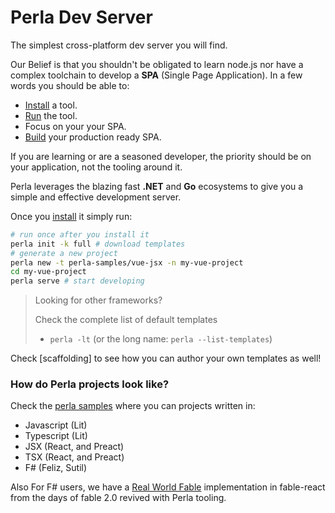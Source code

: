 [esbuild]: https://esbuild.github.io/
[skypack]: https://www.skypack.dev/
[jspm]: https://jspm.org/docs/cdn
[unpkg]: https://unpkg.com/
[install]: /#/content/install
[run]: /#/docs/features/development
[build]: /#/docs/features/cli
[jsx]: /#/docs/build/jsx-tsx
[tsx]: /#/docs/build/jsx-tsx
[import maps]: /#/content/import-maps
[perla samples]: https://github.com/AngelMunoz/perla-samples
[real world fable]: https://github.com/AngelMunoz/real-world-fable

# Perla Dev Server

The simplest cross-platform dev server you will find.

Our Belief is that you shouldn't be obligated to learn node.js nor have a complex toolchain to develop a **SPA** (Single Page Application). In a few words you should be able to:

- [Install] a tool.
- [Run] the tool.
- Focus on your your SPA.
- [Build] your production ready SPA.

If you are learning or are a seasoned developer, the priority should be on your application, not the tooling around it.

Perla leverages the blazing fast **.NET** and **Go** ecosystems to give you a simple and effective development server.

Once you [install] it simply run:

```sh
# run once after you install it
perla init -k full # download templates
# generate a new project
perla new -t perla-samples/vue-jsx -n my-vue-project
cd my-vue-project
perla serve # start developing
```

> Looking for other frameworks?
>
> Check the complete list of default templates
>
> - `perla -lt` (or the long name: `perla --list-templates`)

Check [scaffolding] to see how you can author your own templates as well!

### How do Perla projects look like?

Check the [perla samples] where you can projects written in:

- Javascript (Lit)
- Typescript (Lit)
- JSX (React, and Preact)
- TSX (React, and Preact)
- F# (Feliz, Sutil)

Also For F# users, we have a [Real World Fable] implementation in fable-react from the days of fable 2.0 revived with Perla tooling.
